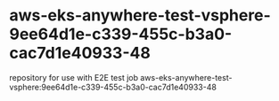 # aws-eks-anywhere-test-vsphere-9ee64d1e-c339-455c-b3a0-cac7d1e40933-48
repository for use with E2E test job aws-eks-anywhere-test-vsphere:9ee64d1e-c339-455c-b3a0-cac7d1e40933-48
